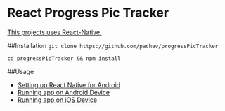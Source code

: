 # React Progress Pic Tracker

[This projects uses React-Native.](https://facebook.github.io/react-native/)


##Installation
`git clone https://github.com/pachev/progressPicTracker`


`cd progressPicTracker && npm install`


##Usage
- [Setting up React Native for Android](https://facebook.github.io/react-native/docs/android-setup.html#content)
- [Running app on Android Device](https://facebook.github.io/react-native/docs/running-on-device-android.html#content)
- [Running app on iOS Device](https://facebook.github.io/react-native/docs/running-on-device-ios.html#content)
